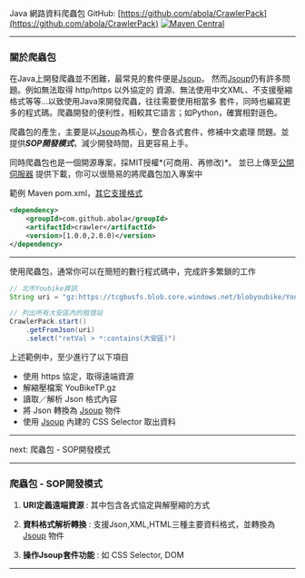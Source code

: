 Java 網路資料爬蟲包 GitHub: [https://github.com/abola/CrawlerPack](https://github.com/abola/CrawlerPack)
[![Maven Central](https://maven-badges.herokuapp.com/maven-central/com.github.abola/crawler/badge.svg)](https://maven-badges.herokuapp.com/maven-central/com.github.abola/crawler)

----

### 關於爬蟲包 ###
在Java上開發爬蟲並不困難，最常見的套件便是[Jsoup](http://jsoup.org/)。
然而[Jsoup](http://jsoup.org/)仍有許多問題。例如無法取得 http/https 以外協定的
資源、無法使用中文XML、不支援壓縮格式等等…以致使用Java來開發爬蟲，往往需要使用相當多
套件，同時也編寫更多的程式碼。爬蟲開發的便利性，相較其它語言；如Python，確實相對遜色。

爬蟲包的產生，主要是以[Jsoup](http://jsoup.org/)為核心，整合各式套件，修補中文處理
問題。並提供***SOP開發模式***，減少開發時間，且更容易上手。

同時爬蟲包也是一個開源專案，採MIT授權*(可商用、再修改)*。
並已上傳至[公開伺服器](https://maven-badges.herokuapp.com/maven-central/com.github.abola/crawler)
提供下載，你可以很簡易的將爬蟲包加入專案中

範例 Maven pom.xml，[其它支援格式](https://maven-badges.herokuapp.com/maven-central/com.github.abola/crawler)
```xml
<dependency>
    <groupId>com.github.abola</groupId>
    <artifactId>crawler</artifactId>
    <version>[1.0.0,2.0.0)</version>
</dependency>
```

----

使用爬蟲包，通常你可以在簡短的數行程式碼中，完成許多繁鎖的工作
```java
// 北市Youbike資訊
String uri = "gz:https://tcgbusfs.blob.core.windows.net/blobyoubike/YouBikeTP.gz";

// 列出所有大安區內的租借站
CrawlerPack.start()
    .getFromJson(uri)
    .select("retVal > *:contains(大安區)")
```

上述範例中，至少進行了以下項目
- 使用 https 協定，取得遠端資源
- 解縮壓檔案 YouBikeTP.gz
- 讀取／解析 Json 格式內容
- 將 Json 轉換為 [Jsoup](http://jsoup.org/) 物件
- 使用 [Jsoup](http://jsoup.org/) 內建的 CSS Selector 取出資料

----

next: 爬蟲包 - SOP開發模式

----

### 爬蟲包 - SOP開發模式 ###

1. **URI定義遠端資源**
: 其中包含各式協定與解壓縮的方式

2. **資料格式解析轉換**
: 支援Json,XML,HTML三種主要資料格式，並轉換為 [Jsoup](http://jsoup.org/) 物件

3. **操作Jsoup套件功能**
: 如 CSS Selector, DOM

----



